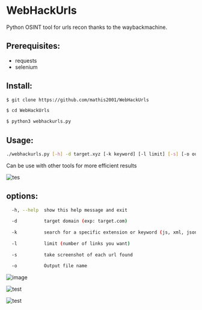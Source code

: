 # WebHackUrls
Python OSINT tool for urls recon thanks to the waybackmachine.

## Prerequisites:

- requests
- selenium

## Install:
```bash
$ git clone https://github.com/mathis2001/WebHackUrls

$ cd WebHackUrls

$ python3 webhackurls.py
```
## Usage:
```bash
./webhackurls.py [-h] -d target.xyz [-k keyword] [-l limit] [-s] [-o output]
```
Can be use with other tools for more efficient results

![tes](https://user-images.githubusercontent.com/40497633/170056609-1588032a-9517-4e34-b673-e20425bbe7fe.png)


## options:
```bash
  -h, --help  show this help message and exit
  
  -d          target domain (exp: target.com)
  
  -k          search for a specific extension or keyword (js, xml, json, pdf... or admin, login, dashboard...)
  
  -l          limit (number of links you want)
  
  -s          take screenshot of each url found
  
  -o          Output file name
```
  
  ![image](https://user-images.githubusercontent.com/40497633/170048245-33a3c4f8-8e22-4e1b-a952-51c4b09052e5.png)

![test](https://user-images.githubusercontent.com/40497633/170048855-b3bbe235-ea48-424e-a396-fdef19f3f251.png)

![test](https://user-images.githubusercontent.com/40497633/170049348-8390a45e-8ad8-4fae-b127-69ce2205e4cc.png)


